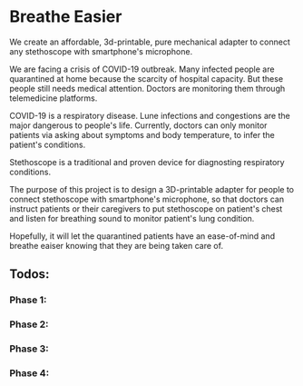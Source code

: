 # Breathe Easier
We create an affordable, 3d-printable, pure mechanical adapter to connect any stethoscope with smartphone's microphone.

We are facing a crisis of COVID-19 outbreak. Many infected people are quarantined at home because the scarcity of hospital capacity. But these people still needs medical attention. Doctors are monitoring them through telemedicine platforms.

COVID-19 is a respiratory disease. Lune infections and congestions are the major dangerous to people's life. Currently, doctors can only monitor patients via asking about symptoms and body temperature, to infer the patient's conditions. 

Stethoscope is a traditional and proven device for diagnosting respiratory conditions.

The purpose of this project is to design a 3D-printable adapter for people to connect stethoscope with smartphone's microphone, so that doctors can instruct patients or their caregivers to put stethoscope on patient's chest and listen for breathing sound to monitor patient's lung condition. 

Hopefully, it will let the quarantined patients have an ease-of-mind and breathe eaiser knowing that they are being taken care of.

## Todos:

### Phase 1:

### Phase 2:

### Phase 3:

### Phase 4:
